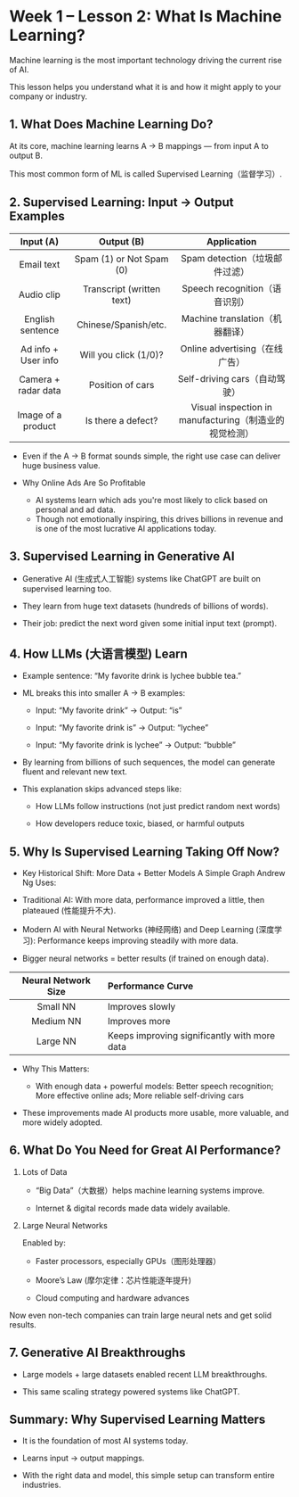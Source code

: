 # Week 1 – Lesson 2: What Is Machine Learning?

Machine learning is the most important technology driving the current rise of AI.

This lesson helps you understand what it is and how it might apply to your company or industry.

## 1. What Does Machine Learning Do?
At its core, machine learning learns A → B mappings — from input A to output B.

This most common form of ML is called Supervised Learning（监督学习）.

## 2. Supervised Learning: Input → Output Examples
|Input (A) |	Output (B) |	Application|
| :------: | :------: | :------:|
| Email text	| Spam (1) or Not Spam (0)| 	Spam detection（垃圾邮件过滤）
| Audio clip| 	Transcript (written text)| 	Speech recognition（语音识别）
| English sentence|	Chinese/Spanish/etc.| 	Machine translation（机器翻译）
| Ad info + User info	| Will you click (1/0)?	| Online advertising（在线广告）
| Camera + radar data| 	Position of cars	|Self-driving cars（自动驾驶）
| Image of a product	| Is there a defect?	| Visual inspection in manufacturing（制造业的视觉检测）

- Even if the A → B format sounds simple, the right use case can deliver huge business value.

- Why Online Ads Are So Profitable
  - AI systems learn which ads you're most likely to click based on personal and ad data.
  - Though not emotionally inspiring, this drives billions in revenue and is one of the most lucrative AI applications today.

## 3. Supervised Learning in Generative AI
- Generative AI (生成式人工智能) systems like ChatGPT are built on supervised learning too.

- They learn from huge text datasets (hundreds of billions of words).

- Their job: predict the next word given some initial input text (prompt).

## 4. How LLMs (大语言模型) Learn
- Example sentence: “My favorite drink is lychee bubble tea.”

- ML breaks this into smaller A → B examples:

  - Input: “My favorite drink” → Output: “is”

  - Input: “My favorite drink is” → Output: “lychee”

  - Input: “My favorite drink is lychee” → Output: “bubble”


- By learning from billions of such sequences, the model can generate fluent and relevant new text.
- This explanation skips advanced steps like:

  - How LLMs follow instructions (not just predict random next words)

  - How developers reduce toxic, biased, or harmful outputs



## 5. Why Is Supervised Learning Taking Off Now?

- Key Historical Shift: More Data + Better Models
A Simple Graph Andrew Ng Uses:

- Traditional AI:
With more data, performance improved a little, then plateaued (性能提升不大).

- Modern AI with Neural Networks (神经网络) and Deep Learning (深度学习):
Performance keeps improving steadily with more data.

- Bigger neural networks = better results (if trained on enough data).

|Neural Network Size|	Performance Curve|
|:---:|:---|
|Small NN|	Improves slowly|
Medium NN	|Improves more|
Large NN	|Keeps improving significantly with more data|

- Why This Matters:
  - With enough data + powerful models: Better speech recognition; More effective online ads; More reliable self-driving cars

- These improvements made AI products more usable, more valuable, and more widely adopted.

## 6. What Do You Need for Great AI Performance?
1. Lots of Data

   - “Big Data”（大数据）helps machine learning systems improve.

   - Internet & digital records made data widely available.

2. Large Neural Networks

   Enabled by:

   - Faster processors, especially GPUs（图形处理器）

   - Moore’s Law (摩尔定律：芯片性能逐年提升)

   - Cloud computing and hardware advances

Now even non-tech companies can train large neural nets and get solid results.


## 7. Generative AI Breakthroughs
- Large models + large datasets enabled recent LLM breakthroughs.

- This same scaling strategy powered systems like ChatGPT.

## Summary: Why Supervised Learning Matters
- It is the foundation of most AI systems today.

- Learns input → output mappings.

- With the right data and model, this simple setup can transform entire industries.

